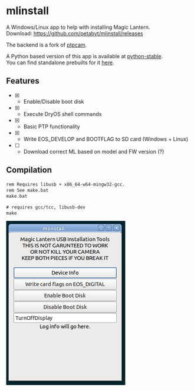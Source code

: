# mlinstall
A Windows/Linux app to help with installing Magic Lantern.  
Download: https://github.com/petabyt/mlinstall/releases  

The backend is a fork of [ptpcam](https://github.com/reticulatedpines/magiclantern_simplified/tree/dev/contrib/ptpcam).  

A Python based version of this app is available at [python-stable](https://github.com/petabyt/mlinstall/tree/python-stable).  
You can find standalone prebuilts for it [here](https://github.com/petabyt/mlinstall/releases/tag/0.1.0).

## Features
- [x] - Enable/Disable boot disk
- [x] - Execute DryOS shell commands
- [x] - Basic PTP functionality
- [x] - Write EOS_DEVELOP and BOOTFLAG to SD card (Windows + Linux)
- [ ] - Download correct ML based on model and FW version (?)

## Compilation
```
rem Requires libusb + x86_64-w64-mingw32-gcc.
rem See make.bat
make.bat
```

```
# requires gcc/tcc, libusb-dev
make
```

![screenshot](screenshot.png)